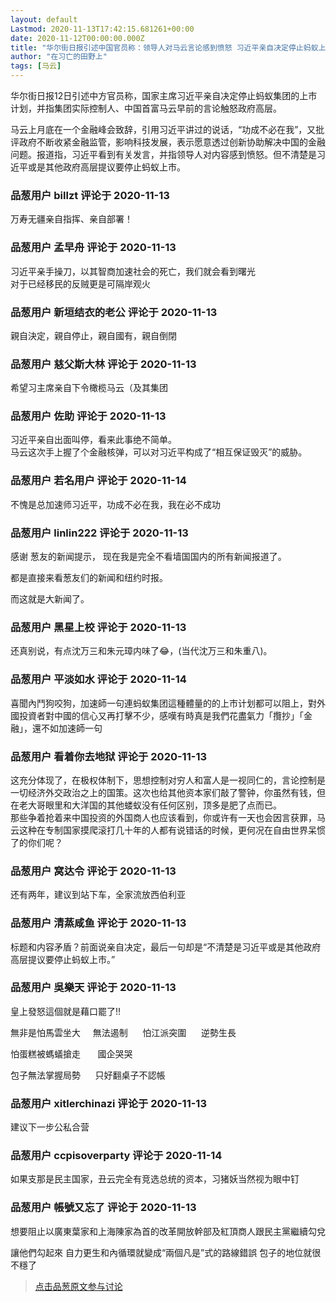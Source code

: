 ```yaml
---
layout: default
Lastmod: 2020-11-13T17:42:15.681261+00:00
date: 2020-11-12T00:00:00.000Z
title: "华尔街日报引述中国官员称：领导人对马云言论感到愤怒 习近平亲自决定停止蚂蚁上市"
author: "在习亡的田野上"
tags: [马云]
---
```


华尔街日报12日引述中方官员称，国家主席习近平亲自决定停止蚂蚁集团的上巿计划，并指集团实际控制人、中国首富马云早前的言论触怒政府高层。  
  
马云上月底在一个金融峰会致辞，引用习近平讲过的说话，“功成不必在我”，又批评政府不断收紧金融监管，影响科技发展，表示愿意透过创新协助解决中国的金融问题。报道指，习近平看到有关发言，并指领导人对内容感到愤怒。但不清楚是习近平或是其他政府高层提议要停止蚂蚁上巿。

            
### 品葱用户 **billzt** 评论于 2020-11-13
        
万寿无疆亲自指挥、亲自部署！
        


            
### 品葱用户 **孟早舟** 评论于 2020-11-13
        
习近平亲手操刀，以其智商加速社会的死亡，我们就会看到曙光  
对于已经移民的反贼更是可隔岸观火
        


            
### 品葱用户 **新垣结衣的老公** 评论于 2020-11-13
        
親自決定，親自停止，親自國有，親自倒閉
        


            
### 品葱用户 **慈父斯大林** 评论于 2020-11-13
        
希望习主席亲自下令橄榄马云（及其集团
        


            
### 品葱用户 **佐助** 评论于 2020-11-13
        
习近平亲自出面叫停，看来此事绝不简单。  
马云这次手上握了个金融核弹，可以对习近平构成了“相互保证毁灭”的威胁。
        


            
### 品葱用户 **若名用户** 评论于 2020-11-14
        
不愧是总加速师习近平，功成不必在我，我在必不成功
        


            
### 品葱用户 **linlin222** 评论于 2020-11-13
        
感谢 葱友的新闻提示， 现在我是完全不看墙国国内的所有新闻报道了。  
  
都是直接来看葱友们的新闻和纽约时报。  
  
而这就是大新闻了。
        


            
### 品葱用户 **黑星上校** 评论于 2020-11-13
        
还真别说，有点沈万三和朱元璋内味了😂，(当代沈万三和朱重八)。
        


            
### 品葱用户 **平淡如水** 评论于 2020-11-14
        
喜聞內鬥狗咬狗，加速師一句連蚂蚁集团這種體量的的上巿计划都可以阻上，對外國投資者對中國的信心又再打擊不少，感嘆有時真是我們花盡氣力「攬抄」「金融」，還不如加速師一句
        


            
### 品葱用户 **看着你去地狱** 评论于 2020-11-13
        
这充分体现了，在极权体制下，思想控制对穷人和富人是一视同仁的，言论控制是一切经济外交政治之上的国策。这次也给其他资本家们敲了警钟，你虽然有钱，但在老大哥眼里和大洋国的其他蝼蚁没有任何区别，顶多是肥了点而已。  
那些争着抢着来中国投资的外国商人也应该看到，你或许有一天也会因言获罪，马云这种在专制国家摸爬滚打几十年的人都有说错话的时候，更何况在自由世界呆惯了的你们呢？
        


            
### 品葱用户 **窝达令** 评论于 2020-11-13
        
还有两年，建议到站下车，全家流放西伯利亚
        


            
### 品葱用户 **清蒸咸鱼** 评论于 2020-11-13
        
标题和内容矛盾？前面说亲自决定，最后一句却是“不清楚是习近平或是其他政府高层提议要停止蚂蚁上巿。”
        


            
### 品葱用户 **吳樂天** 评论于 2020-11-13
        
皇上發怒這個就是藉口罷了!!        
  
無非是怕馬雲坐大     無法遏制      怕江派突圍      逆勢生長  
  
怕蛋糕被螞蟻搶走       國企哭哭  
  
包子無法掌握局勢      只好翻桌子不認帳
        


            
### 品葱用户 **xitlerchinazi** 评论于 2020-11-13
        
建议下一步公私合营
        


            
### 品葱用户 **ccpisoverparty** 评论于 2020-11-14
        
如果支那是民主国家，丑云完全有竞选总统的资本，习猪妖当然视为眼中钉
        


            
### 品葱用户 **帳號又忘了** 评论于 2020-11-13
        
想要阻止以廣東葉家和上海陳家為首的改革開放幹部及紅頂商人跟民主黨繼續勾兌  
  
讓他們勾起來 自力更生和內循環就變成“兩個凡是”式的路線錯誤 包子的地位就很不穩了
        






> [点击品葱原文参与讨论](https://pincong.rocks/article/26278)

